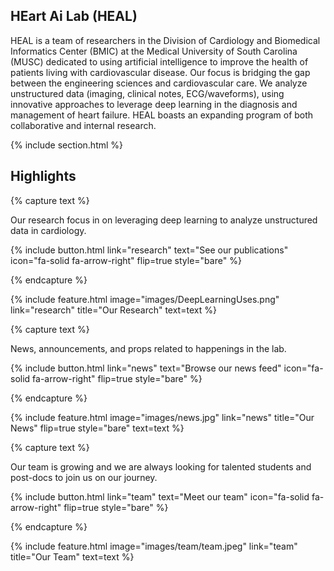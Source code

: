 ---
---

## **HE**art **A**i **L**ab (**HEAL**)

HEAL is a team of researchers in the Division of Cardiology and Biomedical Informatics Center (BMIC) at the Medical University of South Carolina (MUSC) dedicated to using artificial intelligence to improve the health of patients living with cardiovascular disease. Our focus is bridging the gap between the engineering sciences and cardiovascular care. We analyze unstructured data (imaging, clinical notes, ECG/waveforms), using innovative approaches to leverage deep learning in the diagnosis and management of heart failure. HEAL boasts an expanding program of both collaborative and internal research.

{% include section.html %}

## Highlights

{% capture text %}

Our research focus in on leveraging deep learning to analyze unstructured data in cardiology. 

{%
  include button.html
  link="research"
  text="See our publications"
  icon="fa-solid fa-arrow-right"
  flip=true
  style="bare"
%}

{% endcapture %}

{%
  include feature.html
  image="images/DeepLearningUses.png"
  link="research"
  title="Our Research"
  text=text
%}

{% capture text %}

News, announcements, and props related to happenings in the lab.

{%
  include button.html
  link="news"
  text="Browse our news feed"
  icon="fa-solid fa-arrow-right"
  flip=true
  style="bare"
%}

{% endcapture %}

{%
  include feature.html
  image="images/news.jpg"
  link="news"
  title="Our News"
  flip=true
  style="bare"
  text=text
%}

{% capture text %}

Our team is growing and we are always looking for talented students and post-docs to join us on our journey.

{%
  include button.html
  link="team"
  text="Meet our team"
  icon="fa-solid fa-arrow-right"
  flip=true
  style="bare"
%}

{% endcapture %}

{%
  include feature.html
  image="images/team/team.jpeg"
  link="team"
  title="Our Team"
  text=text
%}
